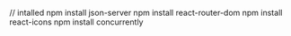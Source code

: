 // intalled
npm install json-server
npm install react-router-dom
npm install react-icons
npm install concurrently